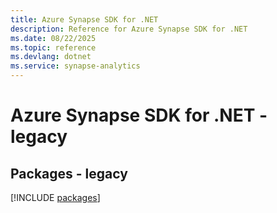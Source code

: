```yaml
---
title: Azure Synapse SDK for .NET
description: Reference for Azure Synapse SDK for .NET
ms.date: 08/22/2025
ms.topic: reference
ms.devlang: dotnet
ms.service: synapse-analytics
---
```

# Azure Synapse SDK for .NET - legacy
## Packages - legacy
[!INCLUDE [packages](synapse-index.md)]